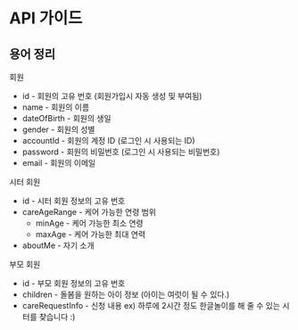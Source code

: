 # API 가이드

## 용어 정리
회원
* id - 회원의 고유 번호 (회원가입시 자동 생성 및 부여됨)
* name - 회원의 이름
* dateOfBirth - 회원의 생일
* gender - 회원의 성별
* accountId - 회원의 계정 ID (로그인 시 사용되는 ID)
* password - 회원의 비밀번호 (로그인 시 사용되는 비밀번호)
* email - 회원의 이메일

시터 회원
* id - 시터 회원 정보의 고유 번호
* careAgeRange - 케어 가능한 연령 범위
  * minAge - 케어 가능한 최소 연령
  * maxAge - 케어 가능한 최대 연력
* aboutMe - 자기 소개

부모 회원
* id - 부모 회원 정보의 고유 번호
* children - 돌봄을 원하는 아이 정보 (아이는 여럿이 될 수 있다.)
* careRequestInfo - 신청 내용 ex) 하루에 2시간 정도 한글놀이를 해 줄 수 있는 시터를 찾습니다 :)


